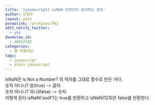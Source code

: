 ```yaml
---
title: '[javascript] isNaN 숫자인지 검사하는 함수'
author: 안형우
layout: post
permalink: /archives/763
aktt_notify_twitter:
  - yes
daumview_id:
  - 36812242
categories:
  - 웹 퍼블리싱
tags:
  - javascript
  - plain javascript
---
```

<div>
  isNaN은 is Not a Number? 의 약자를 그대로 함수로 만든 거다.
</div>

<div>
  숫자 아니니? 응(true) -> 글자.
</div>

<div>
  숫자 아니니? 아니(false) -> 숫자.
</div>

<div>
  이렇게 된다.isNaN(&#8216;asdf&#8217;)는 true를 반환하고 isNaN(123)은 false를 반환한다.
</div>
